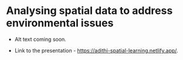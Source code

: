 # Analysing spatial data to address environmental issues

- Alt text coming soon. 

- Link to the presentation - https://adithi-spatial-learning.netlify.app/.

